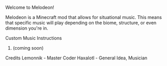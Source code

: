 Welcome to Melodeon!

Melodeon is a Minecraft mod that allows for situational music. This means that specific music will play depending on the biome, structure, or even dimension you're in.

Custom Music Instructions
1) (coming soon)

Credits
Lemonnik - Master Coder
Haxalotl - General Idea, Musician
